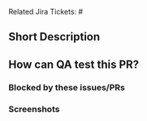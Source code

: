 Related Jira Tickets: #

## Short Description


## How can QA test this PR?


### Blocked by these issues/PRs


### Screenshots

